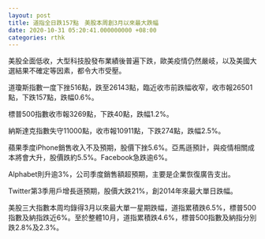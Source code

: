 ```yaml
---
layout: post
title: 道指全日跌157點　美股本周創3月以來最大跌幅
date: 2020-10-31 05:20:41.000000000 +08:00
categories: rthk
---
```


美股全面低收，大型科技股發布業績後普遍下跌，歐美疫情仍然嚴岐，以及美國大選結果不確定等因素，都令大市受壓。

道瓊斯指數一度下挫516點，跌至26143點，臨近收市前跌幅收窄，收市報26501點，下跌157點，跌幅0.6%。

標普500指數收市報3269點，下跌40點，跌幅1.2%。

納斯達克指數失守11000點，收市報10911點，下跌274點，跌幅2.5%。

蘋果季度iPhone銷售收入不及預期，股價下挫5.6%。亞馬遜預計，與疫情相關成本將會大升，股價跌約5.5%。Facebook急跌逾6%。

Alphabet則升逾3%，公司季度銷售額超預期，主要是企業恢復廣告支出。

Twitter第3季用戶增長遜預期，股價大跌21%，創2014年來最大單日跌幅。

美股三大指數本周均錄得3月以來最大單一星期跌幅，道指累積跌6.5%，標普500指數及納指跌近6%。至於整體10月，道指累積跌4.6%，標普500指數及納指分別跌2.8%及2.3%。
